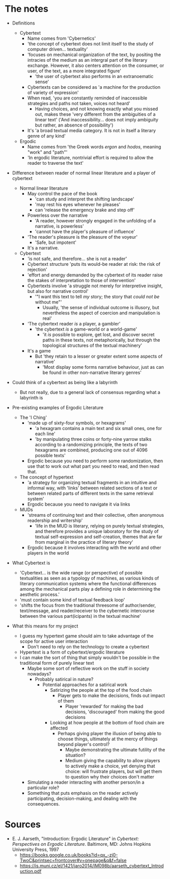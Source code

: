 
# The notes

* Definitions
    * Cybertext
        * Name comes from 'Cybernetics'
        * 'the concept of cybertext does not limit itself to the study of computer driven... textuality'
        * 'focuses on mechanical organization of the text, by positing the intracies of the medium as an intergral part of the literary exchange. However, it also centers attention on the consumer, or user, of the text, as a more integrated figure'
            * 'the user of cybertext also performs in an extranoematic sense'
        * Cybertexts can be considered as 'a machine for the production of variety of expression'
        * When read, 'you are constantly reminded of inaccessible strategies and paths not taken, voices not heard'
            * Having choices, and not knowing exactly what you missed out, makes these 'very different from the ambiguities of a linear text' ('And inaccessibility... does not imply ambiguity but rather, an absence of possibility')
        * It's 'a broad textual media category. It is not in itself a literary genre of any kind'
    * Ergodic
        * Name comes from 'the Greek words *ergon* and *hodos*, meaning "work" and "path"'
        * 'In ergodic literature, nontrivial effort is required to allow the reader to traverse the text'
        
* Difference between reader of normal linear literature and a player of cybertext
    * Normal linear literature
        * May control the pace of the book
            * 'can study and interpret the shifting landscape'
            * 'may rest his eyes whenever he pleases'
            * can 'release the emergency brake and step off'
        * Powerless over the narrative
            * 'A reader, however strongly engaged in the unfolding of a narrative, is powerless'
            * 'cannot have the player's pleasure of influence'
        * 'The reader's pleasure is the pleasure of the voyeur'
            * 'Safe, but impotent'
        * It's a narrative.
    * Cybertext
        * 'is not safe, and therefore... she is not a reader'
        * Cybertext structure 'puts its would-be reader at risk: the risk of rejection'
        * 'effort and energy demanded by the cybertext of its reader raise the stakes of interpretation to those of intervention'
        * Cybertexts involve 'a struggle not merely for interpretive insight, but also for narrative control'
            * '"I want this text to tell *my* story; the story that *could not be* without me"'
                * Usually, 'the sense of individual outcome is illusory, but nevertheless the aspect of coercion and manipulation is real'
        * 'The cybertext reader *is* a player, a gambler'
            * 'the cybertext *is* a game-world or a world-game'
                * 'it *is* possible to explore, get lost, and discover secret paths in these texts, not metaphorically, but through the topological structures of the textual machinery'
        * It's a game
            * But 'they retain to a lesser or greater extent some aspects of narrative'
                * 'Most display some forms narrative behaviour, just as can be found in other non-narrative literary genres'
        
* Could think of a cybertext as being like a labyrinth
    * But not really, due to a general lack of consensus regarding what a labyrinth is

* Pre-existing examples of Ergodic Literature
    * The 'I Ching'
        * 'made up of sixty-four symbols, or hexagrams'
            * 'a hexagram contains a main text and six small ones, one for each line'
            * 'by manipulating three coins or forty-nine yarrow stalks according to a randomizing principle, the texts of two hexagrams are combined, producing one out of 4096 possible texts'
        * Ergodic because you need to perform some randomization, then use that to work out what part you need to read, and then read that.
    * The concept of hypertext
        * 'a strategy for organizing textual fragments in an intuitive and informal way, with 'links' between related sections of a text or between related parts of different texts in the same retrieval system'
        * Ergodic because you need to navigate it via links
    * MUDs
        * 'streams of continuing text and their collective, often anonymous readership and writership'
            * 'life in the MUD is literary, relying on purely textual strategies, and therefore provides a unique laboratory for the study of textual self-expression and self-creation, themes that are far from marginal in the practice of literary theory'
        * Ergodic because it involves interacting with the world and other players in the world
        

* What Cybertext is
    * 'Cybertext... is the wide range (or perspective) of possible textualities as seen as a typology of machines, as various kinds of literary communication systems where the functional differences among the mechanical parts play a defining role in determining the aesthetic process.'
    * 'must contain some kind of textual feedback loop'
    * 'shifts the focus from the traditional threesome of author/sender, text/message, and reader/receiver to the cybernetic intercourse between the various part(icipants) in the textual machine'
    
* What this means for my project
    * I guess my hypertext game should aim to take advantage of the scope for active user interaction
        * Don't need to rely on the technology to create a cybertext
    * Hypertext is a form of cybertext/ergodic literature
    * I can make the sort of thing that simply wouldn't be possible in the traditional form of purely linear text
        * Maybe some sort of reflective work on the stuff in society nowadays?
            * Probably satirical in nature?
                * Potential approaches for a satirical work
                    * Satirizing the people at the top of the food chain
                        * Player gets to make the decisions, finds out impact of them
                            * Player 'rewarded' for making the bad decisions, 'discouraged' from making the good decisions
                    * Looking at how people at the bottom of food chain are affected
                        * Perhaps giving player the illusion of being able to choose things, ultimately at the mercy of things beyond player's control?
                            * Maybe demonstrating the ultimate futility of the situation?
                            * Medium giving the capability to allow players to actively make a choice, yet denying that choice: will frustrate players, but will get them to question why their choices don't matter
        * Simulating a reader interacting with another person/in a particular role?
        * Something that puts emphasis on the reader actively participating, decision-making, and dealing with the consequences.



# Sources

* E. J. Aarseth, "Introduction: Ergodic Literature" in *Cybertext: Perspectives on Ergodic Literature*. Baltimore, MD: Johns Hopkins University Press, 1997
    * https://books.google.co.uk/books?id=qx_-zj0-TwoC&printsec=frontcover#v=onepage&q&f=false
    * https://is.muni.cz/el/1421/jaro2014/IM098b/aarseth_cybertext_Introduction.pdf